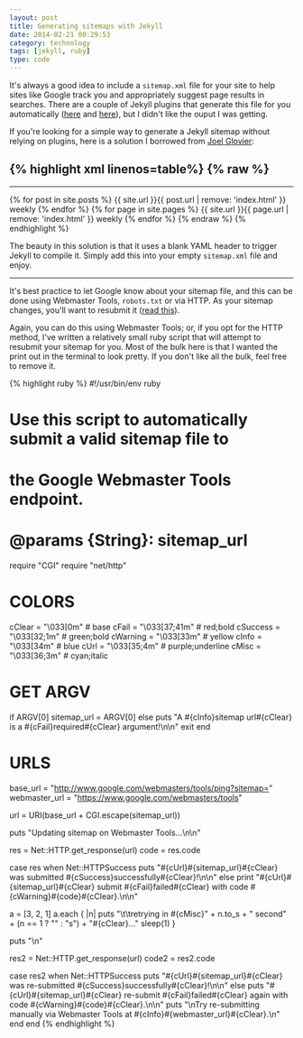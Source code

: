 ```yaml
---
layout: post
title: Generating sitemaps with Jekyll
date: 2014-02-21 00:29:53
category: technology
tags: [jekyll, ruby]
type: code
---
```


It's always a good idea to include a `sitemap.xml` file for your site to help sites like Google track you and appropriately suggest page results in searches. There are a couple of Jekyll plugins that generate this file for you automatically ([here][generators] and [here][collections]), but I didn't like the ouput I was getting.

If you're looking for a simple way to generate a Jekyll sitemap without relying on plugins, here is a solution I borrowed from [Joel Glovier][sitemap]:

{% highlight xml linenos=table%}
{% raw %}
---
---
<?xml version="1.0" encoding="UTF-8"?>
<urlset
      xmlns="http://www.sitemaps.org/schemas/sitemap/0.9"
      xmlns:xsi="http://www.w3.org/2001/XMLSchema-instance"
      xsi:schemaLocation="http://www.sitemaps.org/schemas/sitemap/0.9
            http://www.sitemaps.org/schemas/sitemap/0.9/sitemap.xsd">

{% for post in site.posts %}
<url>
    <loc>{{ site.url }}{{ post.url | remove: 'index.html' }}</loc>
    <changefreq>weekly</changefreq>
</url>
{% endfor %}
{% for page in site.pages %}
<url>
    <loc>{{ site.url }}{{ page.url | remove: 'index.html' }}</loc>
    <changefreq>weekly</changefreq>
</url>
{% endfor %}
</urlset>
{% endraw %}
{% endhighlight %}

The beauty in this solution is that it uses a blank YAML header to trigger Jekyll to compile it. Simply add this into your empty `sitemap.xml` file and enjoy.

---

It's best practice to let Google know about your sitemap file, and this can be done using Webmaster Tools, `robots.txt` or via HTTP. As your sitemap changes, you'll want to resubmit it ([read this][webmastertools]).

Again, you can do this using Webmaster Tools; or, if you opt for the HTTP method, I've written a relatively small ruby script that will attempt to resubmit your sitemap for you. Most of the bulk here is that I wanted the print out in the terminal to look pretty. If you don't like all the bulk, feel free to remove it.

{% highlight ruby %}
#!/usr/bin/env ruby

# Use this script to automatically submit a valid sitemap file to
# the Google Webmaster Tools endpoint.
#
# @params {String}: sitemap_url


require "CGI"
require "net/http"

# COLORS
cClear = "\033[0m"  # base
cFail = "\033[37;41m"  # red;bold
cSuccess = "\033[32;1m"  # green;bold
cWarning = "\033[33m"  # yellow
cInfo = "\033[34m"  # blue
cUrl = "\033[35;4m"  # purple;underline
cMisc = "\033[36;3m"  # cyan;italic

# GET ARGV
if ARGV[0]
  sitemap_url = ARGV[0]
else
  puts "A #{cInfo}sitemap url#{cClear} is a #{cFail}required#{cClear} argument!\n\n"
  exit
end

# URLS
base_url = "http://www.google.com/webmasters/tools/ping?sitemap="
webmaster_url = "https://www.google.com/webmasters/tools"

url = URI(base_url + CGI.escape(sitemap_url))

puts "Updating sitemap on Webmaster Tools...\n\n"

res = Net::HTTP.get_response(url)
code = res.code

case res
when Net::HTTPSuccess
  puts "#{cUrl}#{sitemap_url}#{cClear} was submitted #{cSuccess}successfully#{cClear}!\n\n"
else
  print "#{cUrl}#{sitemap_url}#{cClear} submit #{cFail}failed#{cClear} with code #{cWarning}#{code}#{cClear}.\n\n"

  a = [3, 2, 1]
  a.each {
    |n| puts "\t\tretrying in #{cMisc}" + n.to_s + " second" + (n == 1 ? "" : "s") + "#{cClear}..."
    sleep(1)
  }

  puts "\n"

  res2 = Net::HTTP.get_response(url)
  code2 = res2.code

  case res2
  when Net::HTTPSuccess
    puts "#{cUrl}#{sitemap_url}#{cClear} was re-submitted #{cSuccess}successfully#{cClear}!\n\n"
  else
    puts "#{cUrl}#{sitemap_url}#{cClear} re-submit #{cFail}failed#{cClear} again with code #{cWarning}#{code}#{cClear}.\n\n"
    puts "\nTry re-submitting manually via Webmaster Tools at #{cInfo}#{webmaster_url}#{cClear}.\n"
  end
end
{% endhighlight %}

[generators]: http://jekyllrb.com/docs/plugins/#generators_2
[collections]: http://jekyllrb.com/docs/plugins/#collections
[sitemap]: http://joelglovier.com/writing/sitemaps-for-jekyll-sites/
[webmastertools]: https://support.google.com/webmasters/answer/183669